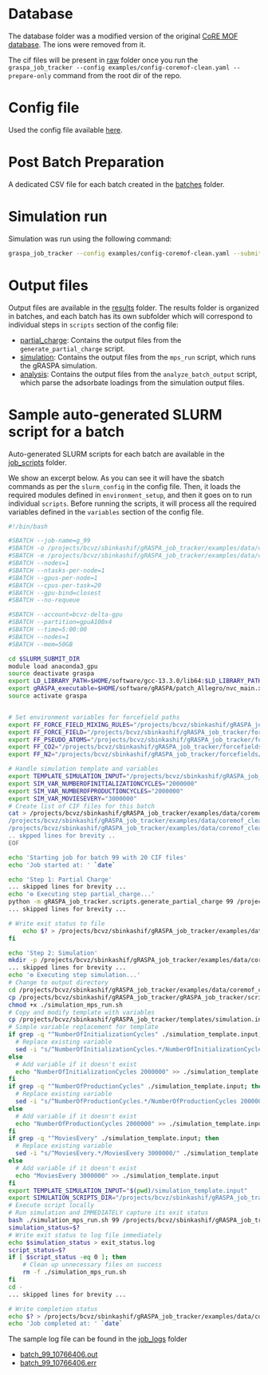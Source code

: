 # Database

The database folder was a modified version of the original [CoRE MOF database](https://pubs.acs.org/doi/10.1021/acs.jced.9b00835). The ions were removed from it.

The cif files will be present in [raw](raw) folder once you run the `graspa_job_tracker --config examples/config-coremof-clean.yaml --prepare-only` command from the root dir of the repo.

# Config file

Used the config file available [here](../../config-coremof-clean.yaml).

# Post Batch Preparation

A dedicated CSV file for each batch created in the [batches](batches) folder. 

# Simulation run

Simulation was run using the following command:

```bash
graspa_job_tracker --config examples/config-coremof-clean.yaml --submit-batch 99
```

# Output files

Output files are available in the [results](results) folder. The results folder is organized in batches, and each batch has its own subfolder which will correspond to individual steps in `scripts` section of the config file:
- [partial_charge](results/batch_99/partial_charge): Contains the output files from the `generate_partial_charge` script.
- [simulation](results/batch_99/simulation): Contains the output files from the `mps_run` script, which runs the gRASPA simulation.
- [analysis](results/batch_99/analysis): Contains the output files from the `analyze_batch_output` script, which parse the adsorbate loadings from the simulation output files.

# Sample auto-generated SLURM script for a batch

Auto-generated SLURM scripts for each batch are available in the [job_scripts](job_scripts) folder. 

We show an excerpt below. As you can see it will have the sbatch commands as per the `slurm_config` in the config file. Then, it loads the required modules defined in `environment_setup`, and then it goes on to run individual `scripts`. Before running the scripts, it will process all the required variables defined in the `variables` section of the config file.

```bash
#!/bin/bash

#SBATCH --job-name=g_99
#SBATCH -o /projects/bcvz/sbinkashif/gRASPA_job_tracker/examples/data/coremof_clean/job_logs/batch_99_%j.out
#SBATCH -e /projects/bcvz/sbinkashif/gRASPA_job_tracker/examples/data/coremof_clean/job_logs/batch_99_%j.err
#SBATCH --nodes=1
#SBATCH --ntasks-per-node=1
#SBATCH --gpus-per-node=1
#SBATCH --cpus-per-task=20
#SBATCH --gpu-bind=closest
#SBATCH --no-requeue

#SBATCH --account=bcvz-delta-gpu
#SBATCH --partition=gpuA100x4
#SBATCH --time=5:00:00
#SBATCH --nodes=1
#SBATCH --mem=50GB

cd $SLURM_SUBMIT_DIR
module load anaconda3_gpu
source deactivate graspa
export LD_LIBRARY_PATH=$HOME/software/gcc-13.3.0/lib64:$LD_LIBRARY_PATH
export gRASPA_executable=$HOME/software/gRASPA/patch_Allegro/nvc_main.x
source activate graspa


# Set environment variables for forcefield paths
export FF_FORCE_FIELD_MIXING_RULES="/projects/bcvz/sbinkashif/gRASPA_job_tracker/forcefields/N2-Forcefield/force_field_mixing_rules.def"
export FF_FORCE_FIELD="/projects/bcvz/sbinkashif/gRASPA_job_tracker/forcefields/N2-Forcefield/force_field.def"
export FF_PSEUDO_ATOMS="/projects/bcvz/sbinkashif/gRASPA_job_tracker/forcefields/N2-Forcefield/pseudo_atoms.def"
export FF_CO2="/projects/bcvz/sbinkashif/gRASPA_job_tracker/forcefields/N2-Forcefield/CO2.def"
export FF_N2="/projects/bcvz/sbinkashif/gRASPA_job_tracker/forcefields/N2-Forcefield/N2.def"

# Handle simulation template and variables
export TEMPLATE_SIMULATION_INPUT="/projects/bcvz/sbinkashif/gRASPA_job_tracker/templates/simulation.input"
export SIM_VAR_NUMBEROFINITIALIZATIONCYCLES="2000000"
export SIM_VAR_NUMBEROFPRODUCTIONCYCLES="2000000"
export SIM_VAR_MOVIESEVERY="3000000"
# Create list of CIF files for this batch
cat > /projects/bcvz/sbinkashif/gRASPA_job_tracker/examples/data/coremof_clean/results/batch_99/cif_file_list.txt << 'EOF'
/projects/bcvz/sbinkashif/gRASPA_job_tracker/examples/data/coremof_clean/raw/EGATEM_clean.cif
/projects/bcvz/sbinkashif/gRASPA_job_tracker/examples/data/coremof_clean/raw/EGATIQ_clean.cif
.. skpped lines for brevity ..
EOF

echo 'Starting job for batch 99 with 20 CIF files'
echo 'Job started at: ' `date`

echo 'Step 1: Partial Charge'
... skipped lines for brevity ...
echo '⚙️ Executing step partial_charge...'
python -m gRASPA_job_tracker.scripts.generate_partial_charge 99 /projects/bcvz/sbinkashif/gRASPA_job_tracker/examples/data/coremof_clean/results/batch_99/cif_file_list.txt /projects/bcvz/sbinkashif/gRASPA_job_tracker/examples/data/coremof_clean/results/batch_99/partial_charge
... skipped lines for brevity ...

# Write exit status to file
    echo $? > /projects/bcvz/sbinkashif/gRASPA_job_tracker/examples/data/coremof_clean/results/batch_99/partial_charge/exit_status.log
fi

echo 'Step 2: Simulation'
mkdir -p /projects/bcvz/sbinkashif/gRASPA_job_tracker/examples/data/coremof_clean/results/batch_99/simulation
... skipped lines for brevity ...
echo '⚙️ Executing step simulation...'
# Change to output directory
cd /projects/bcvz/sbinkashif/gRASPA_job_tracker/examples/data/coremof_clean/results/batch_99/simulation
cp /projects/bcvz/sbinkashif/gRASPA_job_tracker/gRASPA_job_tracker/scripts/mps_run.sh ./simulation_mps_run.sh
chmod +x ./simulation_mps_run.sh
# Copy and modify template with variables
cp /projects/bcvz/sbinkashif/gRASPA_job_tracker/templates/simulation.input ./simulation_template.input
# Simple variable replacement for template
if grep -q "^NumberOfInitializationCycles" ./simulation_template.input; then
  # Replace existing variable
  sed -i "s/^NumberOfInitializationCycles.*/NumberOfInitializationCycles 2000000/" ./simulation_template.input
else
  # Add variable if it doesn't exist
  echo "NumberOfInitializationCycles 2000000" >> ./simulation_template.input
fi
if grep -q "^NumberOfProductionCycles" ./simulation_template.input; then
  # Replace existing variable
  sed -i "s/^NumberOfProductionCycles.*/NumberOfProductionCycles 2000000/" ./simulation_template.input
else
  # Add variable if it doesn't exist
  echo "NumberOfProductionCycles 2000000" >> ./simulation_template.input
fi
if grep -q "^MoviesEvery" ./simulation_template.input; then
  # Replace existing variable
  sed -i "s/^MoviesEvery.*/MoviesEvery 3000000/" ./simulation_template.input
else
  # Add variable if it doesn't exist
  echo "MoviesEvery 3000000" >> ./simulation_template.input
fi
export TEMPLATE_SIMULATION_INPUT="$(pwd)/simulation_template.input"
export SIMULATION_SCRIPTS_DIR="/projects/bcvz/sbinkashif/gRASPA_job_tracker/gRASPA_job_tracker/scripts"
# Execute script locally
# Run simulation and IMMEDIATELY capture its exit status
bash ./simulation_mps_run.sh 99 /projects/bcvz/sbinkashif/gRASPA_job_tracker/examples/data/coremof_clean/results/batch_99/partial_charge /projects/bcvz/sbinkashif/gRASPA_job_tracker/examples/data/coremof_clean/results/batch_99/simulation $TEMPLATE_SIMULATION_INPUT
simulation_status=$?
# Write exit status to log file immediately
echo $simulation_status > exit_status.log
script_status=$?
if [ $script_status -eq 0 ]; then
    # Clean up unnecessary files on success
    rm -f ./simulation_mps_run.sh
fi
cd -
... skipped lines for brevity ...

# Write completion status
echo $? > /projects/bcvz/sbinkashif/gRASPA_job_tracker/examples/data/coremof_clean/results/batch_99/exit_status.log
echo 'Job completed at: ' `date`

```
The sample log file can be found in the [job_logs](job_logs) folder
- [batch_99_10766406.out](job_logs/batch_99_10766406.out)
- [batch_99_10766406.err](job_logs/batch_99_10766406.err)